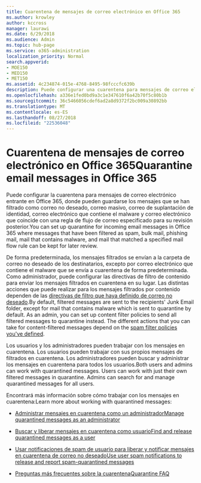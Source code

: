 ```yaml
---
title: Cuarentena de mensajes de correo electrónico en Office 365
ms.author: krowley
author: kccross
manager: laurawi
ms.date: 6/29/2018
ms.audience: Admin
ms.topic: hub-page
ms.service: o365-administration
localization_priority: Normal
search.appverid:
- MOE150
- MED150
- MET150
ms.assetid: 4c234874-015e-4768-8495-98fcccfc639b
description: Puede configurar una cuarentena para mensajes de correo electrónico entrante en Office 365 donde los mensajes de correo electrónico entrantes que se han filtrado como correo no deseado, de forma masiva, correo de suplantación de identidad, y se puede mantener el malware para su revisión posterior.
ms.openlocfilehash: a336e1fed0bd9a3c1e347610f6a42b70f5c80b1b
ms.sourcegitcommit: 36c5466056cdef6ad2a8d9372f2bc009a30892bb
ms.translationtype: MT
ms.contentlocale: es-ES
ms.lasthandoff: 08/27/2018
ms.locfileid: "22536048"
---
```

# <a name="quarantine-email-messages-in-office-365"></a><span data-ttu-id="728ab-103">Cuarentena de mensajes de correo electrónico en Office 365</span><span class="sxs-lookup"><span data-stu-id="728ab-103">Quarantine email messages in Office 365</span></span>

<span data-ttu-id="728ab-104">Puede configurar la cuarentena para mensajes de correo electrónico entrante en Office 365, donde pueden guardarse los mensajes que se han filtrado como correo no deseado, correo masivo, correo de suplantación de identidad, correo electrónico que contiene el malware y correo electrónico que coincide con una regla de flujo de correo especificado para su revisión posterior.</span><span class="sxs-lookup"><span data-stu-id="728ab-104">You can set up quarantine for incoming email messages in Office 365 where messages that have been filtered as spam, bulk mail, phishing mail, mail that contains malware, and mail that matched a specified mail flow rule can be kept for later review.</span></span>
  
<span data-ttu-id="728ab-p101">De forma predeterminada, los mensajes filtrados se envían a la carpeta de correo no deseado de los destinatarios, excepto por correo electrónico que contiene el malware que se envía a cuarentena de forma predeterminada. Como administrador, puede configurar las directivas de filtro de contenido para enviar los mensajes filtrados en cuarentena en su lugar. Las distintas acciones que puede realizar para los mensajes filtrados por contenido dependen de las [directivas de filtro que haya definido de correo no deseado](https://go.microsoft.com/fwlink/?LinkId=799736).</span><span class="sxs-lookup"><span data-stu-id="728ab-p101">By default, filtered messages are sent to the recipients' Junk Email folder, except for mail that contains malware which is sent to quarantine by default. As an admin, you can set up content filter policies to send all filtered messages to quarantine instead. The different actions that you can take for content-filtered messages depend on the [spam filter policies you've defined](https://go.microsoft.com/fwlink/?LinkId=799736).</span></span>
  
<span data-ttu-id="728ab-p102">Los usuarios y los administradores pueden trabajar con los mensajes en cuarentena. Los usuarios pueden trabajar con sus propios mensajes de filtrados en cuarentena. Los administradores pueden buscar y administrar los mensajes en cuarentena para todos los usuarios.</span><span class="sxs-lookup"><span data-stu-id="728ab-p102">Both users and admins can work with quarantined messages. Users can work with just their own filtered messages in quarantine. Admins can search for and manage quarantined messages for all users.</span></span>
  
<span data-ttu-id="728ab-111">Encontrará más información sobre cómo trabajar con los mensajes en cuarentena:</span><span class="sxs-lookup"><span data-stu-id="728ab-111">Learn more about working with quarantined messages:</span></span>
  
- [<span data-ttu-id="728ab-112">Administrar mensajes en cuarentena como un administrador</span><span class="sxs-lookup"><span data-stu-id="728ab-112">Manage quarantined messages as an administrator</span></span>](manage-quarantined-messages-and-files.md)
    
- [<span data-ttu-id="728ab-113">Buscar y liberar mensajes en cuarentena como usuario</span><span class="sxs-lookup"><span data-stu-id="728ab-113">Find and release quarantined messages as a user</span></span>](find-and-release-quarantined-messages-as-a-user.md)
    
- [<span data-ttu-id="728ab-114">Usar notificaciones de spam de usuario para liberar y notificar mensajes en cuarentena de correo no deseado</span><span class="sxs-lookup"><span data-stu-id="728ab-114">Use user spam notifications to release and report spam-quarantined messages</span></span>](use-spam-notifications-to-release-and-report-quarantined-messages.md)
    
- [<span data-ttu-id="728ab-115">Preguntas más frecuentes sobre la cuarentena</span><span class="sxs-lookup"><span data-stu-id="728ab-115">Quarantine FAQ</span></span>](quarantine-faq.md)
    

